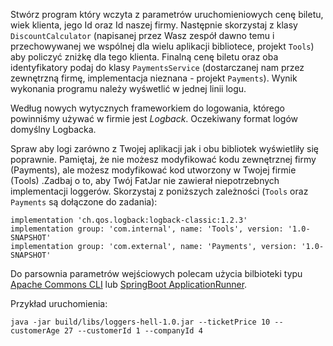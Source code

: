 Stwórz program który wczyta z parametrów uruchomieniowych cenę biletu, wiek klienta, jego Id oraz Id naszej firmy. Następnie skorzystaj z klasy `DiscountCalculator` (napisanej przez Wasz zespół dawno temu i przechowywanej we wspólnej dla wielu aplikacji bibliotece, projekt `Tools`) aby policzyć zniżkę dla tego klienta. Finalną cenę biletu oraz oba identyfikatory podaj do klasy `PaymentsService` (dostarczanej nam przez zewnętrzną firmę, implementacja nieznana - projekt `Payments`). Wynik wykonania programu należy wyśwetlić w jednej linii logu.

Według nowych wytycznych frameworkiem do logowania, którego powinniśmy używać w firmie jest *Logback*.
Oczekiwany format logów domyślny Logbacka.

Spraw aby logi zarówno z Twojej aplikacji jak i obu bibliotek wyświetliły się poprawnie. Pamiętaj, że nie możesz modyfikować kodu zewnętrznej firmy (Payments), ale możesz modyfikować kod utworzony w Twojej firmie (Tools) .Zadbaj o to, aby Twój FatJar nie zawierał niepotrzebnych implementacji loggerów.
Skorzystaj z poniższych zależności (`Tools` oraz `Payments` są dołączone do zadania):

```
implementation 'ch.qos.logback:logback-classic:1.2.3'
implementation group: 'com.internal', name: 'Tools', version: '1.0-SNAPSHOT'
implementation group: 'com.external', name: 'Payments', version: '1.0-SNAPSHOT'
```

Do parsownia parametrów wejściowych polecam użycia bilbioteki typu [Apache Commons CLI](http://commons.apache.org/cli/) lub [SpringBoot ApplicationRunner](https://docs.spring.io/spring-boot/docs/current/api/org/springframework/boot/ApplicationRunner.html).

Przykład uruchomienia:
```
java -jar build/libs/loggers-hell-1.0.jar --ticketPrice 10 --customerAge 27 --customerId 1 --companyId 4
```
